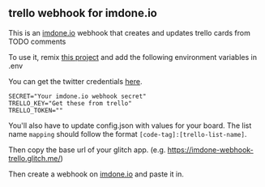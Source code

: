 trello webhook for imdone.io
----
This is an [imdone.io](https://imdone.io) webhook that creates and updates trello cards from TODO comments

To use it, remix [this project](https://imdone-webhook-trello.glitch.me) and add the following environment variables in .env

You can get the twitter credentials [here](https://trello.com/1/appKey/generate).

```
SECRET="Your imdone.io webhook secret"
TRELLO_KEY="Get these from trello"
TRELLO_TOKEN=""
```

You'll also have to update config.json with values for your board.  The list name `mapping` should follow the format `[code-tag]:[trello-list-name]`.

Then copy the base url of your glitch app. (e.g. https://imdone-webhook-trello.glitch.me/)

Then create a webhook on [imdone.io](https://imdone.io) and paste it in.